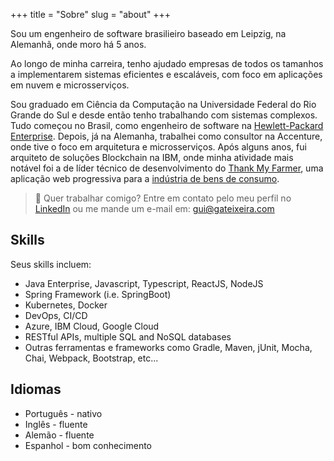 +++
title = "Sobre"
slug = "about"
+++

Sou um engenheiro de software brasilieiro baseado em Leipzig, na Alemanhã, onde moro há 5 anos.

Ao longo de minha carreira, tenho ajudado empresas de todos os tamanhos a implementarem sistemas eficientes e escaláveis, com foco em aplicações em nuvem e microsserviços.

Sou graduado em Ciência da Computação na Universidade Federal do Rio Grande do Sul e desde então tenho trabalhando com sistemas complexos. Tudo começou no Brasil, como engenheiro de software na [Hewlett-Packard Enterprise](https://www.hpe.com/). Depois, já na Alemanha, trabalhei como consultor na Accenture, onde tive o foco em arquitetura e microsserviços. Após alguns anos, fui arquiteto de soluções Blockchain na IBM, onde minha atividade mais notável foi a de líder técnico de desenvolvimento do [Thank My Farmer](https://www.thankmyfarmer.com), uma aplicação web progressiva para a [indústria de bens de consumo](https://www.ibm.com/thought-leadership/coffee/).

> :email: Quer trabalhar comigo? Entre em contato pelo meu perfil no [LinkedIn](https://www.linkedin.com/in/gateixeira/) ou me mande um e-mail em: gui@gateixeira.com

## Skills

Seus skills incluem:

* Java Enterprise, Javascript, Typescript, ReactJS, NodeJS
* Spring Framework (i.e. SpringBoot)
* Kubernetes, Docker
* DevOps, CI/CD
* Azure, IBM Cloud, Google Cloud
* RESTful APIs, multiple SQL and NoSQL databases
* Outras ferramentas e frameworks como Gradle, Maven, jUnit, Mocha, Chai, Webpack, Bootstrap, etc...

## Idiomas

* Português - nativo
* Inglês - fluente
* Alemão - fluente
* Espanhol - bom conhecimento
